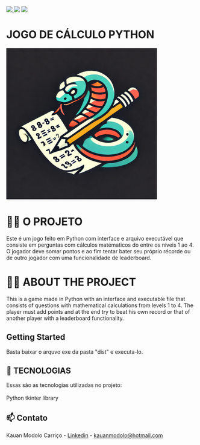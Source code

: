 <div> 
  <a href="https://www.linkedin.com/in/kauan-modolo-carriço" target="_blank"><img src="https://img.shields.io/badge/-LinkedIn-%230077B5?style=for-the-badge&logo=linkedin&logoColor=white" target="_blank"</a> 
  <a href="https://instagram.com/kau_modolo" target="_blank"><img src="https://img.shields.io/badge/-Instagram-%23E4405F?style=for-the-badge&logo=instagram&logoColor=white" target="_blank"></a>
  <a href = "mailto:kauanmodolo@hotmail.com"><img src="https://img.shields.io/badge/-Gmail-%23333?style=for-the-badge&logo=gmail&logoColor=white" target="_blank"></a>  
</div>
<h1> JOGO DE CÁLCULO PYTHON </h1>

<img src="images/Logo-1.png" alt="Logo" width="400"/>

# 👨‍💻 O PROJETO
Este é um jogo feito em Python com interface e arquivo executável que consiste em perguntas com cálculos matématicos do entre os níveis 1 ao 4. O jogador deve somar pontos e ao fim tentar bater seu próprio récorde ou de outro jogador com uma funcionalidade de leaderboard.

# 👨‍💻 ABOUT THE PROJECT
This is a game made in Python with an interface and executable file that consists of questions with mathematical calculations from levels 1 to 4. The player must add points and at the end try to beat his own record or that of another player with a leaderboard functionality.

## Getting Started
Basta baixar o arquvo exe da pasta "dist" e executa-lo.

## 🚀 TECNOLOGIAS
Essas são as tecnologias utilizadas no projeto:
<br>
<br>
Python
tkinter library

## 📫 Contato

Kauan Modolo Carriço - [Linkedin](www.linkedin.com/in/kauan-modolo-carriço) - kauanmodolo@hotmail.com

